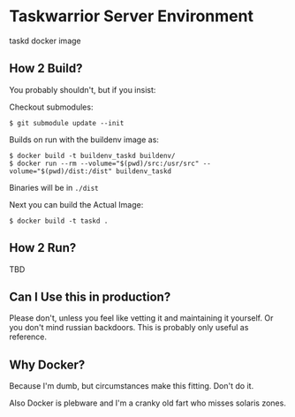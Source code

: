 Taskwarrior Server Environment
==============================

taskd docker image

How 2 Build?
------------
You probably shouldn't, but if you insist:

Checkout submodules:

```
$ git submodule update --init
```

Builds on run with the buildenv image as:

```
$ docker build -t buildenv_taskd buildenv/
$ docker run --rm --volume="$(pwd)/src:/usr/src" --volume="$(pwd)/dist:/dist" buildenv_taskd
```

Binaries will be in `./dist`

Next you can build the Actual Image:

```
$ docker build -t taskd .
```

How 2 Run?
----------

TBD

Can I Use this in production?
-----------------------------
Please don't, unless you feel like vetting it and maintaining it yourself.
Or you don't mind russian backdoors. This is probably only useful as reference.

Why Docker?
------------
Because I'm dumb, but circumstances make this fitting.
Don't do it.

Also Docker is plebware and I'm a cranky old fart who misses solaris zones.

